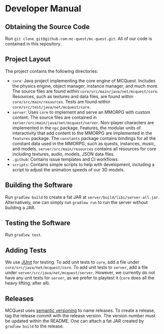 # Developer Manual

## Obtaining the Source Code

Run `git clone git@github.com:mc-quest/mc-quest.git`. All of our code is
contained in this repository.

## Project Layout

The project contains the following directories:

- `core`: Java project implementing the core engine of MCQuest. Includes the
  physics engine, object manager, instance manager, and much more. The source
  files are found within `core/src/main/java/net/mcquest/core`. Resources, such
  as textures and data files, are found within `core/src/main/resources`. Tests
  are found within `core/src/test/java/net/mcquest/core`.
- `server`: Uses `core` to implement and serve an MMORPG with custom content.
  The source files are contained in `server/src/main/java/net/mcquest/server`.
  Non-player characters are implemented in the `npc` package. Features, the
  modular units of interactivity that add content to the MMORPG are implemented
  in the `features` package. The `constants` package contains bindings for all
  the constant data used in the MMORPG, such as quests, instances, music, and
  models. `server/src/main/resources` contains all resources for core including
  textures, audio, models, JSON data files.
- `.github`: Contains issue templates and CI workflows.
- `scripts`: Contains simple scripts to help with development, including a
  script to adjust the animation speeds of our 3D models.

## Building the Software

Run `gradlew build` to create a fat JAR at `server/build/libs/server-all.jar`.
Alternatively, one can simply run `gradlew run` to run the server without
building a JAR.

## Testing the Software

Run `gradlew test`.

## Adding Tests

We use [JUnit](https://junit.org/junit5/docs/current/user-guide/) for testing.
To add unit tests to `core`, add a file under `core/src/java/net/mcquest/core`.
To add unit tests to `server`, add a file under
`server/src/java/net/mcquest/server`. However, we currently do not have any unit
tests for `server`, as we prefer to playtest it (`core` does all the heavy
lifting, after all).

## Releases

MCQuest uses [semantic versioning](https://semver.org/) to name releases. To
create a release, tag the release commit with the release version. The version
number must be updated within the README. One can attach a fat JAR created by
`gradlew build` to the release.

